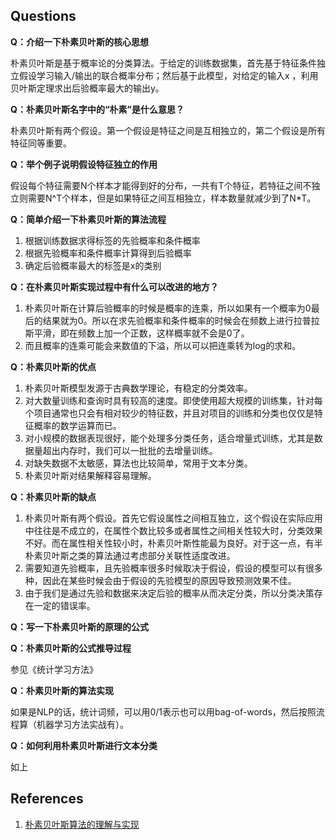 ## Questions

**Q：介绍一下朴素贝叶斯的核心思想**

朴素贝叶斯是基于概率论的分类算法。于给定的训练数据集，首先基于特征条件独立假设学习输入/输出的联合概率分布；然后基于此模型，对给定的输入x ，利用贝叶斯定理求出后验概率最大的输出y。

**Q：朴素贝叶斯名字中的“朴素”是什么意思？**

朴素贝叶斯有两个假设。第一个假设是特征之间是互相独立的，第二个假设是所有特征同等重要。

**Q：举个例子说明假设特征独立的作用**

假设每个特征需要N个样本才能得到好的分布，一共有T个特征，若特征之间不独立则需要N^T个样本，但是如果特征之间互相独立，样本数量就减少到了N*T。

**Q：简单介绍一下朴素贝叶斯的算法流程**

1. 根据训练数据求得标签的先验概率和条件概率
2. 根据先验概率和条件概率计算得到后验概率
3. 确定后验概率最大的标签是x的类别

**Q：在朴素贝叶斯实现过程中有什么可以改进的地方？**

1. 朴素贝叶斯在计算后验概率的时候是概率的连乘，所以如果有一个概率为0最后的结果就为0。所以在求先验概率和条件概率的时候会在频数上进行拉普拉斯平滑，即在频数上加一个正数，这样概率就不会是0了。
2. 而且概率的连乘可能会来数值的下溢，所以可以把连乘转为log的求和。

**Q：朴素贝叶斯的优点**

1. 朴素贝叶斯模型发源于古典数学理论，有稳定的分类效率。
2. 对大数量训练和查询时具有较高的速度。即使使用超大规模的训练集，针对每个项目通常也只会有相对较少的特征数，并且对项目的训练和分类也仅仅是特征概率的数学运算而已。
3. 对小规模的数据表现很好，能个处理多分类任务，适合增量式训练，尤其是数据量超出内存时，我们可以一批批的去增量训练。
4. 对缺失数据不太敏感，算法也比较简单，常用于文本分类。
5. 朴素贝叶斯对结果解释容易理解。

**Q：朴素贝叶斯的缺点**

1. 朴素贝叶斯有两个假设。首先它假设属性之间相互独立，这个假设在实际应用中往往是不成立的，在属性个数比较多或者属性之间相关性较大时，分类效果不好。而在属性相关性较小时，朴素贝叶斯性能最为良好。对于这一点，有半朴素贝叶斯之类的算法通过考虑部分关联性适度改进。
2. 需要知道先验概率，且先验概率很多时候取决于假设，假设的模型可以有很多种，因此在某些时候会由于假设的先验模型的原因导致预测效果不佳。
3. 由于我们是通过先验和数据来决定后验的概率从而决定分类，所以分类决策存在一定的错误率。

**Q：写一下朴素贝叶斯的原理的公式**

**Q：朴素贝叶斯的公式推导过程**

参见《统计学习方法》

**Q：朴素贝叶斯的算法实现**

如果是NLP的话，统计词频，可以用0/1表示也可以用bag-of-words，然后按照流程算（机器学习方法实战有）。

**Q：如何利用朴素贝叶斯进行文本分类**

如上

## References
1. [朴素贝叶斯算法的理解与实现](https://www.cnblogs.com/lliuye/p/9178090.html)
